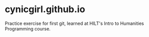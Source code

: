 cynicgirl.github.io
===================

Practice exercise for first git, learned at HILT's Intro to Humanities Programming course.
